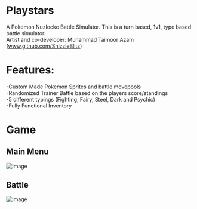 # Playstars
A Pokemon Nuzlocke Battle Simulator. This is a turn based, 1v1, type based battle simulator.<br> 
Artist and co-developer: Muhammad Taimoor Azam (www.github.com/ShizzleBlitz)<br>
# Features:<br>
-Custom Made Pokemon Sprites and battle movepools<br>
-Randomized Trainer Battle based on the players score/standings<br>
-5 different typings (Fighting, Fairy, Steel, Dark and Psychic)<br>
-Fully Functional Inventory<br>
# Game
## Main Menu
![image](https://user-images.githubusercontent.com/111231209/232102999-b7f6a1b3-ad73-4510-bd84-5865856a0bbf.png)
## Battle
![image](https://user-images.githubusercontent.com/111231209/232105717-b16324fc-da53-41ea-96a7-f1201ed3f32b.png)
